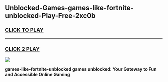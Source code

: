 
## Unblocked-Games-games-like-fortnite-unblocked-Play-Free-2xc0b
<h3>
<a href="https://premium76.site?title=games-like-fortnite-unblocked&ref=10A">CLICK TO PLAY</a></h3>
<hr>

<h3>
<a href="https://premium76.site?title=games-like-fortnite-unblocked&ref=10A">CLICK 2 PLAY</a>
  
</h3>

<a href="https://premium76.site?title=games-like-fortnite-unblocked&ref=10A"><img src="https://clearcache.store/games.png"></a>


**games-like-fortnite-unblocked games unblocked: Your Gateway to Fun and Accessible Online Gaming**
